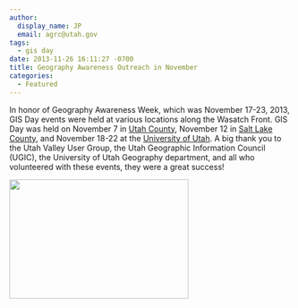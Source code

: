 ```yaml
---
author:
  display_name: JP
  email: agrc@utah.gov
tags:
  - gis day
date: 2013-11-26 16:11:27 -0700
title: Geography Awareness Outreach in November
categories:
  - Featured
---
```

<p>In honor of Geography Awareness Week, which was November 17-23, 2013, GIS Day events were held at various locations along the Wasatch Front. GIS Day was held on November 7 in <a href="https://docs.google.com/file/d/0B9jPX7xfMfYZLU1fMi03cVp4QzQ/edit">Utah County</a>, November 12 in <a href="https://docs.google.com/file/d/0B2TozNhMXSiebU8xRWxoRFRGQnc/edit">Salt Lake County</a>, and November 18-22 at the <a href="https://docs.google.com/file/d/0B2TozNhMXSied3l6eFJlaE41bjg/edit">University of Utah</a>. A big thank you to the Utah Valley User Group, the Utah Geographic Information Council (UGIC), the University of Utah Geography department, and all who volunteered with these events, they were a great success!</p>
<p><a href="{{ "/downloads/IMG_6390.jpg" | prepend: site.baseurl }}"><img src="{{ "/images/IMG_6390.jpg" | prepend: site.baseurl }}" alt="" title="IMG_6390" width="320" height="213" class="inline-text-left" /></a></p>
